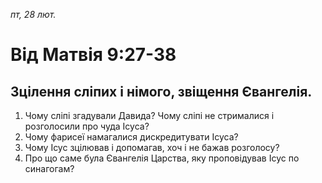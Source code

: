 
_пт, 28 лют._

# Від Матвія 9:27-38

## Зцілення сліпих і німого, звіщення Євангелія.

1. Чому сліпі згадували Давида? Чому сліпі не стрималися і розголосили про чуда Ісуса?
2. Чому фарисеї намагалися дискредитувати Ісуса?
3. Чому Ісус зцілював і допомагав, хоч і не бажав розголосу?
4. Про що саме була Євангелія Царства, яку проповідував Ісус по синагогам?
